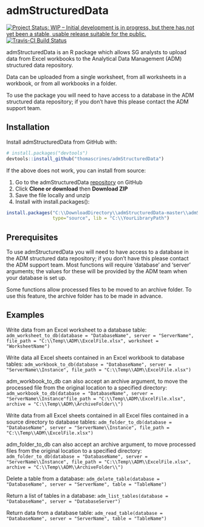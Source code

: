 
<!-- README.md is generated from README.Rmd. Please edit that file -->

# admStructuredData

<!-- badges: start -->

[![Project Status: WIP – Initial development is in progress, but there
has not yet been a stable, usable release suitable for the
public.](https://www.repostatus.org/badges/latest/wip.svg)](https://www.repostatus.org/#wip)
[![Travis-CI Build
Status](https://api.travis-ci.org/thomascrines/admStructuredData.svg?branch=master)](https://travis-ci.org/thomascrines/admStucturedData)
<!-- badges: end -->

admStructuredData is an R package which allows SG analysts to upload
data from Excel workbooks to the Analytical Data Management (ADM)
structured data repository.

Data can be uploaded from a single worksheet, from all worksheets in a
workbook, or from all workbooks in a folder.

To use the package you will need to have access to a database in the ADM
structured data repository; if you don’t have this please contact the
ADM support team.

## Installation

Install admStructuredData from GitHub with:

``` r
# install.packages("devtools")
devtools::install_github("thomascrines/admStructuredData")
```

If the above does not work, you can install from source:

1.  Go to the admStructuredData
    [repository](https://github.com/thomascrines/admStructuredData) on
    GitHub
2.  Click **Clone or download** then **Download ZIP**
3.  Save the file locally and unzip
4.  Install with
install.packages():

<!-- end list -->

``` r
install.packages("C:\\DownloadDirectory\\admStructuredData-master\\admStructuredData-master", repos = NULL,
                 type="source", lib = "C:\\YourLibraryPath")
```

## Prerequisites

To use admStructuredData you will need to have access to a database in
the ADM structured data repository; if you don’t have this please
contact the ADM support team. Most
functions will require ‘database’ and ‘server’ arguments; the values for
these will be provided by the ADM team when your database is set up.

Some functions allow processed files to be moved to an archive folder.
To use this feature, the archive folder has to be made in advance.

## Examples

Write data from an Excel worksheet to a database table:
`adm_worksheet_to_db(database = "DatabaseName", server = "ServerName",
file_path = "C:\\Temp\\ADM\\ExcelFile.xlsx", worksheet =
"WorksheetName")`

Write data all Excel sheets contained in an Excel workbook to database
tables: 
`adm_workbook_to_db(database = "DatabaseName", server =
"ServerName\\Instance", file_path = "C:\\Temp\\ADM\\ExcelFile.xlsx")`

adm\_workbook\_to\_db can also accept an archive argument, to move the
processed file from the original location to a specified directory:
`adm_workbook_to_db(database = "DatabaseName", server =
"ServerName\\Instance"file_path = "C:\\Temp\\ADM\\ExcelFile.xlsx",
archive = "C:\\Temp\\ADM\\ArchiveFolder\\")`

Write data from all Excel sheets contained in all Excel files contained
in a source directory to database tables: 
`adm_folder_to_db(database =
"DatabaseName", server = "ServerName\\Instance", file_path =
"C:\\Temp\\ADM\\ExcelFile.xlsx")`

adm\_folder\_to\_db can also accept an archive argument, to move
processed files from the original location to a specified directory:
`adm_folder_to_db(database = "DatabaseName", server =
"ServerName\\Instance", file_path = "C:\\Temp\\ADM\\ExcelFile.xlsx",
archive = "C:\\Temp\\ADM\\ArchiveFolder\\")`

Delete a table from a database: `adm_delete_table(database =
"DatabaseName", server = "ServerName", table = "TableName")`

Return a list of tables in a database: `adm_list_tables(database =
"DatabaseName", server = "DatabaseServer")`

Return data from a database table: `adm_read_table(database =
"DatabaseName", server = "ServerName", table = "TableName")`
